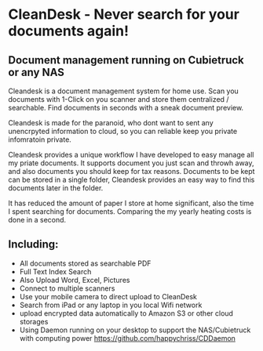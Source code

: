 CleanDesk - Never search for your documents again!
==================

Document management running on Cubietruck or any NAS
----------------------------

Cleandesk is a document management system for home use. Scan you documents with 1-Click on you scanner and store them 
centralized / searchable. Find documents in seconds with a sneak document preview.

Cleandesk is made for the paranoid, who dont want to sent any unencrpyted information to cloud, so you can reliable keep
you private infomratoin private.

Cleandesk provides a unique workflow I have developed to easy manage all my priate documents. 
It supports document you just scan and throwh away, and also documents you  should keep for tax reasons. Documents to be 
kept can be stored in a single folder, Cleandesk provides an easy way to find this documents later in the folder.

It has reduced the amount of paper I store at home significant, also the time I spent searching for documents. Comparing 
the my yearly heating costs is done in a second.

 
Including:
-----------

  * All documents stored as searchable PDF
  * Full Text Index Search
  * Also Upload Word, Excel, Pictures
  * Connect to multiple scanners
  * Use your mobile camera to direct upload to CleanDesk
  * Search from iPad or any laptop in you local Wifi network
  * upload encrypted data automatically to Amazon S3 or other cloud storages
  * Using Daemon running on your desktop to support the NAS/Cubietruck with computing power
    https://github.com/happychriss/CDDaemon

   

  
  
  
  